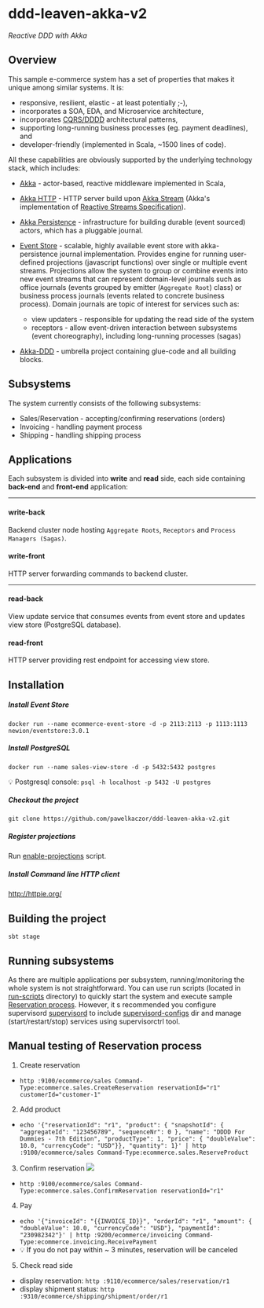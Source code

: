 ddd-leaven-akka-v2
==================
*Reactive DDD with Akka*

Overview
--------------------

This sample e-commerce system has a set of properties that makes it unique among similar systems. It is:

* responsive, resilient, elastic - at least potentially ;-),
* incorporates a SOA, EDA, and Microservice architecture,
* incorporates [CQRS/DDDD](http://abdullin.com/post/dddd-cqrs-and-other-enterprise-development-buzz-words) architectural patterns,
* supporting long-running business processes (eg. payment deadlines), and
* developer-friendly (implemented in Scala, ~1500 lines of code).

All these capabilities are obviously supported by the underlying technology stack, which includes:

* [Akka](akka.io) - actor-based, reactive middleware implemented in Scala,

* [Akka HTTP](http://typesafe.com/blog/akka-http-preview) - HTTP server build upon [Akka Stream]() (Akka's implementation of [Reactive Streams Specification](http://www.reactive-streams.org/)).

* [Akka Persistence](http://doc.akka.io/docs/akka/current/scala/persistence.html) - infrastructure for building durable (event sourced) actors, which has a pluggable journal.

* [Event Store](http://geteventstore.com) - scalable, highly available event store with akka-persistence journal implementation. Provides engine for running user-defined projections (javascript functions) over single or multiple  event streams. Projections allow the system to group or combine events into new event streams that can represent domain-level journals such as office journals (events grouped by emitter (`Aggregate Root`) class) or business process journals (events related to concrete business process). Domain journals are topic of interest for services such as:
  * view updaters - responsible for updating the read side of the system 
  * receptors - allow event-driven interaction between subsystems (event choreography), including long-running processes (sagas)

* [Akka-DDD](http://github.com/pawelkaczor/akka-ddd) - umbrella project containing glue-code and all building blocks.

Subsystems
--------------------

The system currently consists of the following subsystems:

* Sales/Reservation - accepting/confirming reservations (orders)
* Invoicing - handling payment process
* Shipping - handling shipping process

Applications
--------------------

Each subsystem is divided into **write** and **read** side, each side containing **back-end** and **front-end** application: 

***
#### write-back
Backend cluster node hosting `Aggregate Roots`, `Receptors` and `Process Managers (Sagas)`.

#### write-front
HTTP server forwarding commands to backend cluster. 

***
#### read-back
View update service that consumes events from event store and updates view store (PostgreSQL database).

#### read-front
HTTP server providing rest endpoint for accessing view store. 

Installation
------------------------

##### Install Event Store

~~~
docker run --name ecommerce-event-store -d -p 2113:2113 -p 1113:1113 newion/eventstore:3.0.1
~~~

##### Install PostgreSQL
~~~
docker run --name sales-view-store -d -p 5432:5432 postgres
~~~

:bulb: Postgresql console: `psql -h localhost -p 5432 -U postgres`


##### Checkout the project
~~~
git clone https://github.com/pawelkaczor/ddd-leaven-akka-v2.git
~~~

##### Register projections
Run [enable-projections](enable-projections) script.

##### Install Command line HTTP client

http://httpie.org/

Building the project
------------------------------

~~~
sbt stage
~~~

Running subsystems
------------------------------

As there are multiple applications per subsystem, running/monitoring the whole system is not straightforward.
You can use run scripts (located in [run-scripts](run-scripts) directory)
to quickly start the system and execute sample [Reservation process](#manual-testing). However, it s recommended you configure supervisord [supervisord](http://supervisord.org/)
to include [supervisord-configs](supervisord-configs) dir and
manage (start/restart/stop) services using supervisorctrl tool.

<a name="manual-testing"></a>Manual testing of Reservation process
----------------------------

1. Create reservation
  * `http :9100/ecommerce/sales Command-Type:ecommerce.sales.CreateReservation reservationId="r1" customerId="customer-1"`


2. Add product
  * `echo '{"reservationId": "r1", "product": { "snapshotId": { "aggregateId": "123456789", "sequenceNr": 0 }, "name": "DDDD For Dummies - 7th Edition", "productType": 1, "price": { "doubleValue": 10.0, "currencyCode": "USD"}}, "quantity": 1}' | http :9100/ecommerce/sales Command-Type:ecommerce.sales.ReserveProduct`

3. Confirm reservation
  ![](https://raw.githubusercontent.com/pawelkaczor/ddd-leaven-akka-v2/master/project/diagrams/OrderingSystem.png)
  * `http :9100/ecommerce/sales Command-Type:ecommerce.sales.ConfirmReservation reservationId="r1"`

4. Pay
  * `echo '{"invoiceId": "{{INVOICE_ID}}", "orderId": "r1", "amount": { "doubleValue": 10.0, "currencyCode": "USD"}, "paymentId": "230982342"}' | http :9200/ecommerce/invoicing Command-Type:ecommerce.invoicing.ReceivePayment`
  * :bulb: If you do not pay within ~ 3 minutes, reservation will be canceled

5. Check read side
  * display reservation: `http :9110/ecommerce/sales/reservation/r1`
  * display shipment status: `http :9310/ecommerce/shipping/shipment/order/r1`
